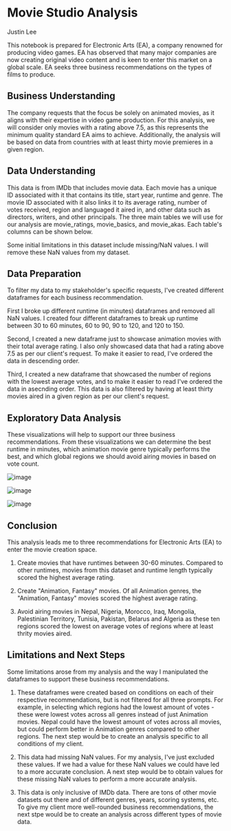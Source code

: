 
# Movie Studio Analysis

Justin Lee

This notebook is prepared for Electronic Arts (EA), a company renowned for producing video games. EA has observed that many major companies are now creating original video content and is keen to enter this market on a global scale. EA seeks three business recommendations on the types of films to produce.



## Business Understanding
The company requests that the focus be solely on animated movies, as it aligns with their expertise in video game production. For this analysis, we will consider only movies with a rating above 7.5, as this represents the minimum quality standard EA aims to achieve. Additionally, the analysis will be based on data from countries with at least thirty movie premieres in a given region.
## Data Understanding
This data is from IMDb that includes movie data. Each movie has a unique ID associated with it that contains its title, start year, runtime and genre. The movie ID associated with it also links it to its average rating, number of votes received, region and languaged it aired in, and other data such as directors, writers, and other principals. The three main tables we will use for our analysis are movie_ratings, movie_basics, and movie_akas. Each table's columns can be shown below.

Some initial limitations in this dataset include missing/NaN values. I will remove these NaN values from my dataset.
## Data Preparation
To filter my data to my stakeholder's specific requests, I've created different dataframes for each business recommendation.

First I broke up different runtime (in minutes) dataframes and removed all NaN values. I created four different dataframes to break up runtime between 30 to 60 minutes, 60 to 90, 90 to 120, and 120 to 150.

Second, I created a new dataframe just to showcase animation movies with their total average rating. I also only showcased data that had a rating above 7.5 as per our client's request. To make it easier to read, I've ordered the data in descending order.

Third, I created a new dataframe that showcased the number of regions with the lowest average votes, and to make it easier to read I've ordered the data in asecnding order. This data is also filtered by having at least thirty movies aired in a given region as per our client's request.
## Exploratory Data Analysis
These visualizations will help to support our three business recommendations. From these visualizations we can determine the best runtime in minutes, which animation movie genre typically performs the best, and which global regions we should avoid airing movies in based on vote count.

![image](https://github.com/justinnllee/Movie-Studio-Analysis/assets/63434512/9b09a8ab-64a0-4d2b-9de3-33a46a26688e)

![image](https://github.com/justinnllee/Movie-Studio-Analysis/assets/63434512/e66e0934-c685-428b-a9c3-3761ee946334)

![image](https://github.com/justinnllee/Movie-Studio-Analysis/assets/63434512/804b6422-6c8d-4da5-be57-1611985a5273)


## Conclusion
This analysis leads me to three recommendations for Electronic Arts (EA) to enter the movie creation space.

1) Create movies that have runtimes between 30-60 minutes. Compared to other runtimes, movies from this dataset and runtime length typically scored the highest average rating.

2) Create "Animation, Fantasy" movies. Of all Animation genres, the "Animation, Fantasy" movies scored the highest average rating.

3) Avoid airing movies in Nepal, Nigeria, Morocco, Iraq, Mongolia, Palestinian Territory, Tunisia, Pakistan, Belarus and Algeria as these ten regions scored the lowest on average votes of regions where at least thrity movies aired.
## Limitations and Next Steps
Some limitations arose from my analysis and the way I manipulated the dataframes to support these business recommendations.

1) These dataframes were created based on conditions on each of their respective recommendations, but is not filtered for all three prompts. For example, in selecting which regions had the lowest amount of votes - these were lowest votes across all genres instead of just Animation movies. Nepal could have the lowest amount of votes across all movies, but could perform better in Animation genres compared to other regions. The next step would be to create an analysis specific to all conditions of my client.

2) This data had missing NaN values. For my analysis, I've just excluded these values. If we had a value for these NaN values we could have led to a more accurate conclusion. A next step would be to obtain values for these missing NaN values to perform a more accurate analysis.

3) This data is only inclusive of IMDb data. There are tons of other movie datasets out there and of different genres, years, scoring systems, etc. To give my client more well-rounded business recommendations, the next stpe would be to create an analysis across different types of movie data.
